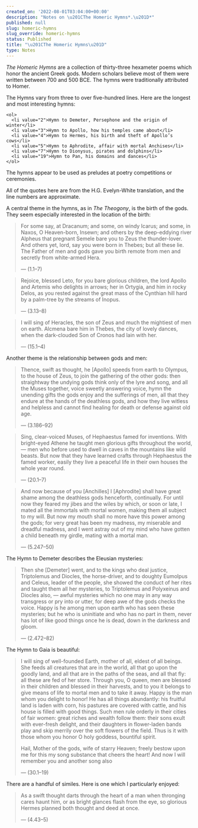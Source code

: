 ```yaml
---
created_on: '2022-08-01T03:04:00+00:00'
description: "Notes on \u201CThe Homeric Hymns*.\u201D*"
published: null
slug: homeric-hymns
slug_override: homeric-hymns
status: Published
title: "\u201CThe Homeric Hymns\u201D"
type: Notes
---
```

*The Homeric Hymns* are a collection of thirty-three hexameter poems which honor the ancient Greek gods. Modern scholars believe most of them were written between 700 and 500 BCE. The hymns were traditionally attributed to Homer.

The Hymns vary from three to over five-hundred lines. Here are the longest and most interesting hymns:

```{=html}
<ol>
  <li value="2">Hymn to Demeter, Persephone and the origin of winter</li>
  <li value="3">Hymn to Apollo, how his temples came about</li>
  <li value="4">Hymn to Hermes, his birth and theft of Apollo’s cows</li>
  <li value="5">Hymn to Aphrodite, affair with mortal Anchises</li>
  <li value="7">Hymn to Dionysus, pirates and dolphins</li>
  <li value="19">Hymn to Pan, his domains and dances</li>
</ol>
```
The hymns appear to be used as preludes at poetry competitions or ceremonies.

All of the quotes here are from the H.G. Evelyn-White translation, and the line numbers are approximate.

A central theme in the hymns, as in *The Theogony*, is the birth of the gods. They seem especially interested in the location of the birth:

> For some say, at Dracanum; and some, on windy Icarus; and some, in Naxos, O Heaven-born, Insewn; and others by the deep-eddying river Alpheus that pregnant Semele bare you to Zeus the thunder-lover. And others yet, lord, say you were born in Thebes; but all these lie. The Father of men and gods gave you birth remote from men and secretly from white-armed Hera.
>
> — (1.1–7)

> Rejoice, blessed Leto, for you bare glorious children, the lord Apollo and Artemis who delights in arrows; her in Ortygia, and him in rocky Delos, as you rested against the great mass of the Cynthian hill hard by a palm-tree by the streams of Inopus.
>
> — (3.13–8)

> I will sing of Heracles, the son of Zeus and much the mightiest of men on earth. Alcmena bare him in Thebes, the city of lovely dances, when the dark-clouded Son of Cronos had lain with her.
>
> — (15.1–4)

Another theme is the relationship between gods and men:

> Thence, swift as thought, he \[Apollo\] speeds from earth to Olympus, to the house of Zeus, to join the gathering of the other gods: then straightway the undying gods think only of the lyre and song, and all the Muses together, voice sweetly answering voice, hymn the unending gifts the gods enjoy and the sufferings of men, all that they endure at the hands of the deathless gods, and how they live witless and helpless and cannot find healing for death or defense against old age.
>
> — (3.186–92)

> Sing, clear-voiced Muses, of Hephaestus famed for inventions. With bright-eyed Athene he taught men glorious gifts throughout the world, — men who before used to dwell in caves in the mountains like wild beasts. But now that they have learned crafts through Hephaestus the famed worker, easily they live a peaceful life in their own houses the whole year round.
>
> — (20.1–7)

> And now because of you \[Anchilles\] I \[Aphrodite\] shall have great shame among the deathless gods henceforth, continually. For until now they feared my jibes and the wiles by which, or soon or late, I mated all the immortals with mortal women, making them all subject to my will. But now my mouth shall no more have this power among the gods; for very great has been my madness, my miserable and dreadful madness, and I went astray out of my mind who have gotten a child beneath my girdle, mating with a mortal man.
>
> — (5.247–50)

The Hymn to Demeter describes the Eleusian mysteries:

> Then she \[Demeter\] went, and to the kings who deal justice, Triptolemus and Diocles, the horse-driver, and to doughty Eumolpus and Celeus, leader of the people, she showed the conduct of her rites and taught them all her mysteries, to Triptolemus and Polyxeinus and Diocles also, — awful mysteries which no one may in any way transgress or pry into or utter, for deep awe of the gods checks the voice. Happy is he among men upon earth who has seen these mysteries; but he who is uninitiate and who has no part in them, never has lot of like good things once he is dead, down in the darkness and gloom.
>
> — (2.472–82)

The Hymn to Gaia is beautiful:

> I will sing of well-founded Earth, mother of all, eldest of all beings. She feeds all creatures that are in the world, all that go upon the goodly land, and all that are in the paths of the seas, and all that fly: all these are fed of her store. Through you, O queen, men are blessed in their children and blessed in their harvests, and to you it belongs to give means of life to mortal men and to take it away. Happy is the man whom you delight to honor! He has all things abundantly: his fruitful land is laden with corn, his pastures are covered with cattle, and his house is filled with good things. Such men rule orderly in their cities of fair women: great riches and wealth follow them: their sons exult with ever-fresh delight, and their daughters in flower-laden bands play and skip merrily over the soft flowers of the field. Thus is it with those whom you honor O holy goddess, bountiful spirit.
>
> Hail, Mother of the gods, wife of starry Heaven; freely bestow upon me for this my song substance that cheers the heart! And now I will remember you and another song also
>
> — (30.1–19)

There are a handful of similes. Here is one which I particularly enjoyed:

> As a swift thought darts through the heart of a man when thronging cares haunt him, or as bright glances flash from the eye, so glorious Hermes planned both thought and deed at once.
>
> — (4.43–5)
